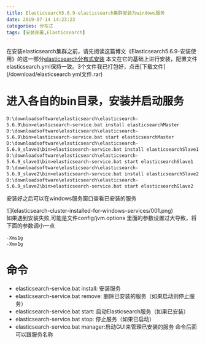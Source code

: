 ```yaml
---
title: Elasticsearch5.6.9-elasticsearch集群安装为windows服务
date: 2019-07-14 14:23:23
categories: 分布式
tags: [安装部署,Elasticsearch]
---
```


在安装elasticsearch集群之前，请先阅读这篇博文《Elasticsearch5.6.9-安装使用》的这一部分[elasticsearch分布式安装](https://javahikers.github.io/2019/07/10/elasticsearch-install-and-use/#elasticsearch%E5%88%86%E5%B8%83%E5%BC%8F%E5%AE%89%E8%A3%85)
本文在它的基础上进行安装，配置文件elasticsearch.yml保持一致。3个文件我已打包好，点击[下载文件](/download/elasticsearch yml文件.rar)

# 进入各自的bin目录，安装并启动服务
    D:\downloadsoftware\elasticsearch\elasticsearch-5.6.9\bin>elasticsearch-service.bat install elasticsearchMaster
    D:\downloadsoftware\elasticsearch\elasticsearch-5.6.9\bin>elasticsearch-service.bat start elasticsearchMaster
    D:\downloadsoftware\elasticsearch\elasticsearch-5.6.9_slave1\bin>elasticsearch-service.bat install elasticsearchSlave1
    D:\downloadsoftware\elasticsearch\elasticsearch-5.6.9_slave1\bin>elasticsearch-service.bat start elasticsearchSlave1
    D:\downloadsoftware\elasticsearch\elasticsearch-5.6.9_slave2\bin>elasticsearch-service.bat install elasticsearchSlave2
    D:\downloadsoftware\elasticsearch\elasticsearch-5.6.9_slave2\bin>elasticsearch-service.bat start elasticsearchSlave2

安装好之后可以在windows服务窗口查看已安装的服务
<div>
![](elasticsearch-cluster-installed-for-windows-services/001.png)
</div>
如果遇到安装失败,可能是文件config/jvm.options 里面的参数设置过大导致，将下面的参数调小一点

    -Xms1g
    -Xmx1g

# 命令
+ elasticsearch-service.bat install: 安装服务
+ elasticsearch-service.bat remove: 删除已安装的服务（如果启动则停止服务） 
+ elasticsearch-service.bat start: 启动Elasticsearch服务（如果已安装） 
+ elasticsearch-service.bat stop: 停止服务（如果已启动） 
+ elasticsearch-service.bat manager:启动GUI来管理已安装的服务
命令后面可以跟服务名称
